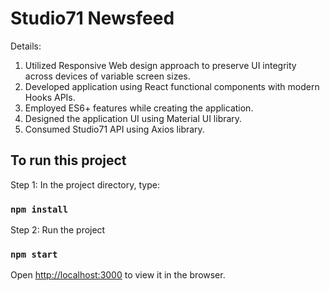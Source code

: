 # Studio71 Newsfeed

Details:

1. Utilized Responsive Web design approach to preserve UI integrity across devices of variable screen sizes.
2. Developed application using React functional components with modern Hooks APIs.
3. Employed ES6+ features while creating the application.
4. Designed the application UI using Material UI library.
5. Consumed Studio71 API using Axios library.

## To run this project

Step 1: In the project directory, type:

### `npm install`

Step 2: Run the project

### `npm start`

Open [http://localhost:3000](http://localhost:3000) to view it in the browser.
